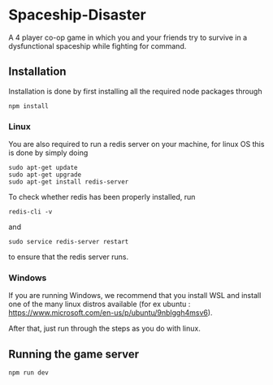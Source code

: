 # Spaceship-Disaster

A 4 player co-op game in which you and your friends try to survive in a dysfunctional spaceship while fighting for command.

## Installation

Installation is done by first installing all the required node packages through 

```
npm install
```
### Linux

You are also required to run a redis server on your machine, for linux OS this is done by simply doing
```
sudo apt-get update
sudo apt-get upgrade
sudo apt-get install redis-server
```
To check whether redis has been properly installed, run
```
redis-cli -v
```
and
```
sudo service redis-server restart
```
to ensure that the redis server runs.

### Windows

If you are running Windows, we recommend that you install WSL and install one of the many linux distros available (for ex ubuntu : https://www.microsoft.com/en-us/p/ubuntu/9nblggh4msv6).

After that, just run through the steps as you do with linux.

## Running the game server
```
npm run dev
```
